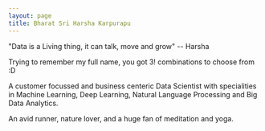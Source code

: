 ```yaml
---
layout: page
title: Bharat Sri Harsha Karpurapu
---
```

"Data is a Living thing, it can talk, move and grow" -- Harsha

<p>Trying to remember my full name, you got 3! combinations to choose from :D</p>

<p>A customer focussed and business centeric Data Scientist with specialities in Machine Learning, Deep Learning, Natural Language Processing and Big Data Analytics. </p>

<p>An avid runner, nature lover, and a huge fan of meditation and yoga.</p>



